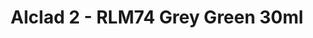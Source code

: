 ---
layout: product
title: "Alclad 2 - RLM74 Grey Green 30ml"
price: "TBA" 
desc: "Metalizer boja"
img_path: "/assets/img/ALCE220.webp"
brand: "N/A"
available: false
special_offer: false
new: false
soon: false
cat: "040000"
subcat: "040300"
subsubcat: "0N/A"
sifra: "ALCE220"
popular: false
spec: false
---